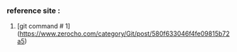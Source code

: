 ### reference site : 

1. [git command # 1] (https://www.zerocho.com/category/Git/post/580f633046f4fe09815b72a5)